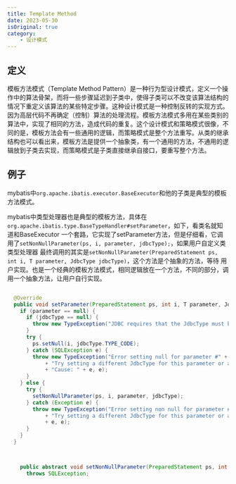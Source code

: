 ```yaml
---
title: Template Method
date: 2023-05-30
isOriginal: true
category: 
    - 设计模式
---
```


## 定义

模板方法模式（Template Method Pattern）是一种行为型设计模式，定义一个操作中的算法骨架，而将一些步骤延迟到子类中，使得子类可以不改变该算法结构的情况下重定义该算法的某些特定步骤。这种设计模式是一种控制反转的实现方式。因为高层代码不再确定（控制）算法的处理流程。模板方法模式多用在某些类别的算法中，实现了相同的方法，造成代码的重复。这个设计模式和策略模式很像，不同的是，模板方法会有一些通用的逻辑，而策略模式是整个方法重写。从类的继承结构也可以看出来，模板方法是提供一个抽象类，有一个通用的方法，不通用的逻辑放到子类去实现，而策略模式是子类直接继承自接口，要重写整个方法。

## 例子

mybatis中`org.apache.ibatis.executor.BaseExecutor`和他的子类是典型的模板方法模式。

mybatis中类型处理器也是典型的模板方法，具体在`org.apache.ibatis.type.BaseTypeHandler#setParameter`，如下，看类名就知道和BaseExecutor
一个套路，它实现了setParameter方法，但是仔细看，它调用了`setNonNullParameter(ps, i, parameter, jdbcType);`，如果用户自定义类类型处理器
最终调用的其实是`setNonNullParameter(PreparedStatement ps, int i, T parameter, JdbcType jdbcType)`，这个方法是个抽象的方法，等待
用户实现。也是一个经典的模板方法模式，相同逻辑放在一个方法，不同的部分，调用一个抽象方法，让用户自行实现。

~~~java

  @Override
  public void setParameter(PreparedStatement ps, int i, T parameter, JdbcType jdbcType) throws SQLException {
    if (parameter == null) {
      if (jdbcType == null) {
        throw new TypeException("JDBC requires that the JdbcType must be specified for all nullable parameters.");
      }
      try {
        ps.setNull(i, jdbcType.TYPE_CODE);
      } catch (SQLException e) {
        throw new TypeException("Error setting null for parameter #" + i + " with JdbcType " + jdbcType + " . "
            + "Try setting a different JdbcType for this parameter or a different jdbcTypeForNull configuration property. "
            + "Cause: " + e, e);
      }
    } else {
      try {
        setNonNullParameter(ps, i, parameter, jdbcType);
      } catch (Exception e) {
        throw new TypeException("Error setting non null for parameter #" + i + " with JdbcType " + jdbcType + " . "
            + "Try setting a different JdbcType for this parameter or a different configuration property. " + "Cause: "
            + e, e);
      }
    }
  }



    public abstract void setNonNullParameter(PreparedStatement ps, int i, T parameter, JdbcType jdbcType)
      throws SQLException;
  ~~~
